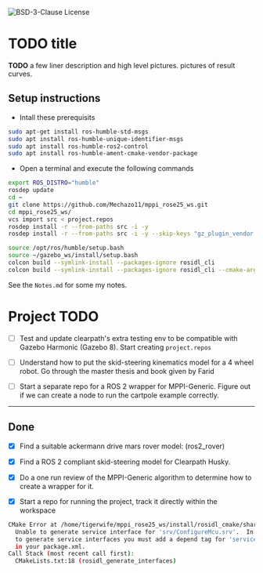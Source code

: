 ![BSD-3-Clause License](https://img.shields.io/badge/License-BSD%203--Clause-blue.svg)
# TODO title

**TODO** a few liner description and high level pictures. pictures of result curves.

## Setup instructions

* Intall these prerequisits

```bash
sudo apt-get install ros-humble-std-msgs
sudo apt install ros-humble-unique-identifier-msgs
sudo apt install ros-humble-ros2-control
sudo apt install ros-humble-ament-cmake-vendor-package
```

* Open a terminal and execute the following commands

```bash
export ROS_DISTRO="humble"
rosdep update
cd ~
git clone https://github.com/Mechazo11/mppi_rose25_ws.git
cd mppi_rose25_ws/
vcs import src < project.repos
rosdep install -r --from-paths src -i -y
rosdep install -r --from-paths src -i -y --skip-keys "gz_plugin_vendor libignition-gazebo6-dev ros-humble-ign-ros2-control ros-humble-ros-gz"

source /opt/ros/humble/setup.bash
source ~/gazebo_ws/install/setup.bash
colcon build --symlink-install --packages-ignore rosidl_cli
colcon build --symlink-install --packages-ignore rosidl_cli --cmake-args -DCMAKE_CXX_FLAGS="-w"

```


See the ```Notes.md``` for some my notes.

# Project TODO

* [ ] Test and update clearpath's extra testing env to be compatible with Gazebo Harmonic (Gazebo 8). Start creating ```project.repos```

* [ ] Understand how to put the skid-steering kinematics model for a 4 wheel robot. Go through the master thesis and book given by Farid

* [ ] Start a separate repo for a ROS 2 wrapper for MPPI-Generic. Figure out if we can create a node to run the cartpole example correctly.

---

## Done

* [x] Find a suitable ackermann drive mars rover model: (ros2_rover)
* [x] Find a ROS 2 compliant skid-steering model for Clearpath Husky.
* [x] Do a one run review of the MPPI-Generic algorithm to determine how to create a wrapper for it.
* [x] Start a repo for running the project, track it directly within the workspace


```bash
CMake Error at /home/tigerwife/mppi_rose25_ws/install/rosidl_cmake/share/rosidl_cmake/cmake/rosidl_generate_interfaces.cmake:178 (message):
  Unable to generate service interface for 'srv/ConfigureMcu.srv'.  In order
  to generate service interfaces you must add a depend tag for 'service_msgs'
  in your package.xml.
Call Stack (most recent call first):
  CMakeLists.txt:18 (rosidl_generate_interfaces)
```